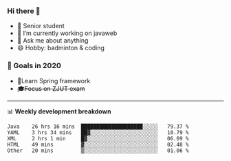 

### Hi there 🐏

- 🌱 Senior student
- 🔭 I’m currently working on javaweb
- 💬 Ask me about anything
- 😄 Hobby: badminton & coding

### 🚀 Goals in 2020
+ 🍃Learn Spring framework
+ ~~🎓Focus on ZJUT exam~~
-------

📊 **Weekly development breakdown**
<!--START_SECTION:waka-->
```text
Java    26 hrs 16 mins  ████████████████████░░░░░   79.37 % 
YAML    3 hrs 34 mins   ██▓░░░░░░░░░░░░░░░░░░░░░░   10.79 % 
XML     2 hrs 1 min     █▓░░░░░░░░░░░░░░░░░░░░░░░   06.09 % 
HTML    49 mins         ▓░░░░░░░░░░░░░░░░░░░░░░░░   02.48 % 
Other   20 mins         ▒░░░░░░░░░░░░░░░░░░░░░░░░   01.06 % 
```
<!--END_SECTION:waka-->
